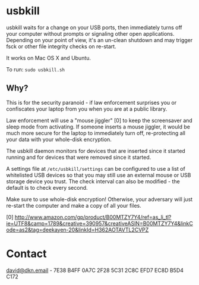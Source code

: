 # usbkill

usbkill waits for a change on your USB ports, then immediately turns off
your computer without prompts or signaling other open applications.
Depending on your point of view, it's an un-clean shutdown and may
trigger fsck or other file integrity checks on re-start.

It works on Mac OS X and Ubuntu.

To run: `sudo usbkill.sh`

## Why?
This is for the security paranoid - if law enforcement surprises you or
confiscates your laptop from you when you are at a public library.

Law enforcement will use a "mouse jiggler" [0] to keep the screensaver
and sleep mode from activating. If someone inserts a mouse jiggler, it
would be much more secure for the laptop to immediately turn off,
re-protecting all your data with your whole-disk encryption.

The usbkill daemon monitors for devices that are inserted since it
started running and for devices that were removed since it started.

A settings file at `/etc/usbkill/settings` can be configured to use a
list of whitelisted USB devices so that you may still use an external
mouse or USB storage device you trust. The check interval can also be
modified - the default is to check every second.

Make sure to use whole-disk encryption! Otherwise, your adversary will
just re-start the computer and make a copy of all your files.

[0] http://www.amazon.com/gp/product/B00MTZY7Y4/ref=as_li_tl?ie=UTF8&camp=1789&creative=390957&creativeASIN=B00MTZY7Y4&linkCode=as2&tag=deekayen-20&linkId=H362AOTAVTL2CVPZ

# Contact
david@dkn.email - 7E38 B4FF 0A7C 2F28 5C31  2C8C EFD7 EC8D B5D4 C172
